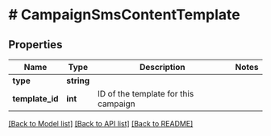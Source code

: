 # # CampaignSmsContentTemplate

## Properties

Name | Type | Description | Notes
------------ | ------------- | ------------- | -------------
**type** | **string** |  | 
**template_id** | **int** | ID of the template for this campaign | 

[[Back to Model list]](../../README.md#documentation-for-models) [[Back to API list]](../../README.md#documentation-for-api-endpoints) [[Back to README]](../../README.md)


